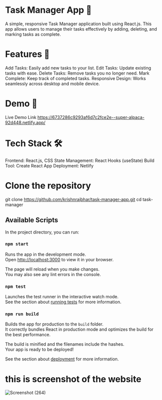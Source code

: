 # Task Manager App 📝
A simple, responsive Task Manager application built using React.js. This app allows users to manage their tasks effectively by adding, deleting, and marking tasks as complete.

# Features 🚀
Add Tasks: Easily add new tasks to your list.
Edit Tasks: Update existing tasks with ease.
Delete Tasks: Remove tasks you no longer need.
Mark Complete: Keep track of completed tasks.
Responsive Design: Works seamlessly across desktop and mobile device.
# Demo 🎥
Live Demo Link https://6737286c9293af6d7c2fce2e--super-alpaca-92d448.netlify.app/

# Tech Stack 🛠️
Frontend: React.js, CSS 
State Management: React Hooks (useState)
Build Tool: Create React App
Deployment: Netlify 
# Clone the repository 
git clone https://github.com/krishnrajbhar/task-manager-app.git
cd task-manager

## Available Scripts
In the project directory, you can run:

### `npm start`

Runs the app in the development mode.\
Open [http://localhost:3000](http://localhost:3000) to view it in your browser.

The page will reload when you make changes.\
You may also see any lint errors in the console.

### `npm test`

Launches the test runner in the interactive watch mode.\
See the section about [running tests](https://facebook.github.io/create-react-app/docs/running-tests) for more information.

### `npm run build`

Builds the app for production to the `build` folder.\
It correctly bundles React in production mode and optimizes the build for the best performance.

The build is minified and the filenames include the hashes.\
Your app is ready to be deployed!

See the section about [deployment](https://facebook.github.io/create-react-app/docs/deployment) for more information.

# this is screenshot of the website

![Screenshot (264)](https://github.com/user-attachments/assets/f5cc3134-bced-4338-a6bb-2a394bb0c178)
